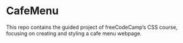 # CafeMenu
This repo contains the guided project of freeCodeCamp’s CSS course, focusing on creating and styling a cafe menu webpage.
